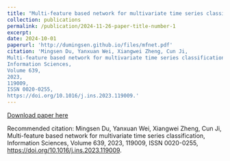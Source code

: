 ```yaml
---
title: "Multi-feature based network for multivariate time series classification"
collection: publications
permalink: /publication/2024-11-26-paper-title-number-1
excerpt:
date: 2024-10-01
paperurl: 'http://dumingsen.github.io/files/mfnet.pdf'
citation: 'Mingsen Du, Yanxuan Wei, Xiangwei Zheng, Cun Ji,
Multi-feature based network for multivariate time series classification,
Information Sciences,
Volume 639,
2023,
119009,
ISSN 0020-0255,
https://doi.org/10.1016/j.ins.2023.119009.'
---
```


[Download paper here](http://dumingsen.github.io/files/mfnet.pdf)

Recommended citation: Mingsen Du, Yanxuan Wei, Xiangwei Zheng, Cun Ji,
Multi-feature based network for multivariate time series classification,
Information Sciences,
Volume 639,
2023,
119009,
ISSN 0020-0255,
https://doi.org/10.1016/j.ins.2023.119009.
